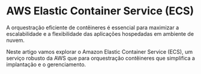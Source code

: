 # AWS Elastic Container Service (ECS)

A orquestração eficiente de contêineres é essencial para maximizar a escalabilidade e a flexibilidade das aplicações hospedadas em ambiente de nuvem. 

Neste artigo vamos explorar o Amazon Elastic Container Service (ECS), um serviço robusto da AWS que para orquestração contêineres que simplifica a implantação e o gerenciamento.